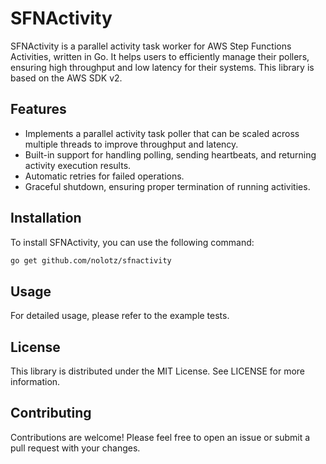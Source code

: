 # SFNActivity

SFNActivity is a parallel activity task worker for AWS Step Functions Activities, written in Go.
It helps users to efficiently manage their pollers, ensuring high throughput and low latency for their systems.
This library is based on the AWS SDK v2.

## Features
- Implements a parallel activity task poller that can be scaled across multiple threads to improve throughput and latency.
- Built-in support for handling polling, sending heartbeats, and returning activity execution results.
- Automatic retries for failed operations.
- Graceful shutdown, ensuring proper termination of running activities.

## Installation
To install SFNActivity, you can use the following command:

```bash
go get github.com/nolotz/sfnactivity
```

## Usage
For detailed usage, please refer to the example tests.

## License
This library is distributed under the MIT License. See LICENSE for more information.

## Contributing
Contributions are welcome! Please feel free to open an issue or submit a pull request with your changes.